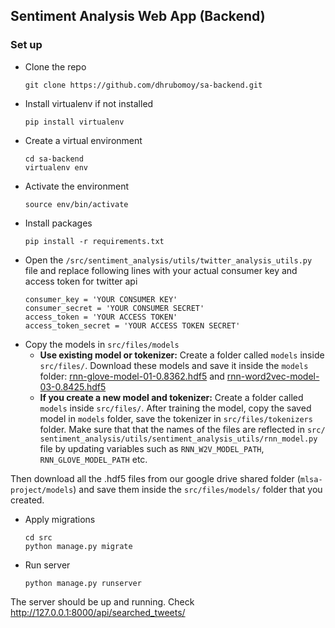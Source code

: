 ## Sentiment Analysis Web App (Backend)
### Set up
- Clone the repo
    ```
    git clone https://github.com/dhrubomoy/sa-backend.git
    ```
- Install virtualenv if not installed
    ```
    pip install virtualenv
    ```
- Create a virtual environment
    ```
    cd sa-backend
    virtualenv env
    ```
- Activate the environment
    ```
    source env/bin/activate
    ```
- Install packages
    ```
    pip install -r requirements.txt
    ```
- Open the `/src/sentiment_analysis/utils/twitter_analysis_utils.py` file and replace following lines with your actual consumer key and access token for twitter api
    ```
    consumer_key = 'YOUR CONSUMER KEY'
    consumer_secret = 'YOUR CONSUMER SECRET'
    access_token = 'YOUR ACCESS TOKEN'
    access_token_secret = 'YOUR ACCESS TOKEN SECRET'
    ```
- Copy the models in `src/files/models`
    - **Use existing model or tokenizer:** Create a folder called `models` inside `src/files/`. Download these models and save it inside the `models` folder: [rnn-glove-model-01-0.8362.hdf5](https://www.dropbox.com/s/wirgt7epmi9y8p9/rnn-glove-model-01-0.8362.hdf5?dl=0) and [rnn-word2vec-model-03-0.8425.hdf5](https://www.dropbox.com/s/yfncjn5ybx4b7i2/rnn-word2vec-model-03-0.8425.hdf5?dl=0)
    - **If you create a new model and tokenizer:** Create a folder called `models` inside `src/files/`. After training the model, copy the saved model in `models` folder, save the tokenizer in `src/files/tokenizers` folder. Make sure that that the names of the files are reflected in `src⁩/⁨sentiment_analysis⁩/⁨utils⁩/sentiment_analysis_utils⁩/rnn_model.py` file by updating variables such as `RNN_W2V_MODEL_PATH`, `RNN_GLOVE_MODEL_PATH` etc. 

Then download all the .hdf5 files from our google drive shared folder (`mlsa-project/models`) and save them inside the `src/files/models/` folder that you created.
- Apply migrations
    ```
    cd src
    python manage.py migrate
    ```
- Run server
    ```
    python manage.py runserver
    ```

The server should be up and running. Check http://127.0.0.1:8000/api/searched_tweets/

